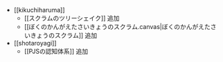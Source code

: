 - [[kikuchiharuma]]
	- [[スクラムのツリーシェイク]] 追加
	- [[ぼくのかんがえたさいきょうのスクラム.canvas|ぼくのかんがえたさいきょうのスクラム]] 追加
- [[shotaroyagi]]
	- [[PJSの認知体系]] 追加